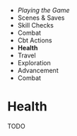 
<!-- .margin.compass -->
* _Playing the Game_
* Scenes & Saves
* Skill Checks
* Combat
* Cbt Actions
* **Health**
* Travel
* Exploration
* Advancement
* Combat


# Health

TODO

